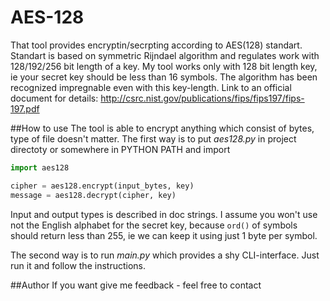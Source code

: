 AES-128
==============
That tool provides encryptin/secrpting according to AES(128) standart. Standart is based on symmetric Rijndael algorithm and regulates work with 128/192/256 bit length of a key.
My tool works only with 128 bit length key, ie your secret key should be less than 16 symbols. The algorithm has been recognized impregnable even with this key-length.
Link to an official document for details: 
http://csrc.nist.gov/publications/fips/fips197/fips-197.pdf

##How to use
The tool is able to encrypt anything which consist of bytes, type of file doesn't matter.
The first way is to put *aes128.py* in project directoty or somewhere in PYTHON PATH and import
```python
import aes128

cipher = aes128.encrypt(input_bytes, key)
message = aes128.decrypt(cipher, key)
```
Input and output types is described in doc strings. I assume you won't use not the English alphabet for the secret key, because ```ord()``` of symbols should return less than 255, ie we can keep it using just 1 byte per symbol.

The second way is to run *main.py* which provides a shy CLI-interface. Just run it and follow the instructions.

##Author
If you want give me feedback - feel free to contact
